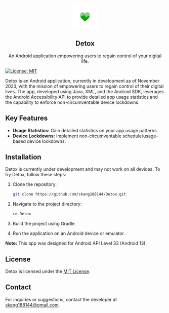 <br />
<div align="center">
  <a href="https://github.com/skang188144/Detox">
    <img src="app/src/main/res/mipmap-xxxhdpi/ic_launcher_no_text_foreground.png" alt="Logo" width="80" height="80">
  </a>

  <h2 align="center">Detox</h2>

  <p align="center">
    An Android application empowering users to regain control of your digital life.
    <br />

  </p>
</div>

[![License: MIT](https://img.shields.io/badge/License-MIT-yellow.svg)](https://opensource.org/licenses/MIT)

Detox is an Android application, currently in development as of November 2023, with the mission of empowering users to regain control of their digital lives. The app, developed using Java, XML, and the Android SDK, leverages the Android Accessibility API to provide detailed app usage statistics and the capability to enforce non-circumventable device lockdowns.

## Key Features

- **Usage Statistics:** Gain detailed statistics on your app usage patterns.
- **Device Lockdowns:** Implement non-circumventable schedule/usage-based device lockdowns.

## Installation

Detox is currently under development and may not work on all devices. To try Detox, follow these steps:

1. Clone the repository:
   ```bash
   git clone https://github.com/skang188144/Detox.git
   ```

2. Navigate to the project directory:
   ```bash
   cd Detox
   ```

3. Build the project using Gradle.

4. Run the application on an Android device or emulator.

**Note:** This app was designed for Android API Level 33 (Android 13).

## License

Detox is licensed under the [MIT License](https://opensource.org/licenses/MIT).

## Contact

For inquiries or suggestions, contact the developer at skang188144@gmail.com.
